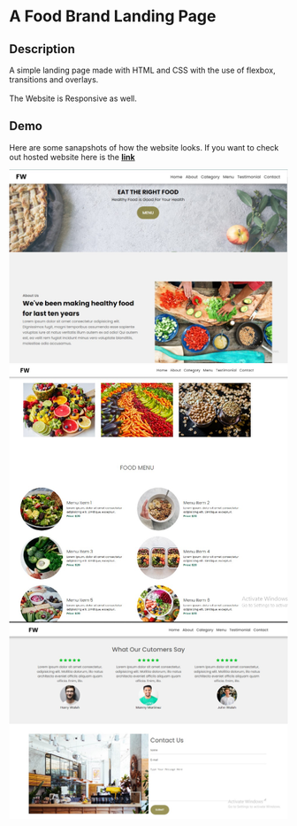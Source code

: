 # A Food Brand Landing Page

## Description
A simple landing page made with HTML and CSS with the use of flexbox, transitions and overlays.<br>  
The Website is Responsive as well.

## Demo

Here are some sanapshots of how the website looks.
If you want to check out hosted website here is the **[link](foodwright.netlify.app)**

<img src = "extra images/demo.jpg">

<img src = "extra images/demo2.jpg">

<img src = "extra images/demo3.jpg">
